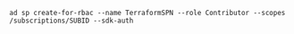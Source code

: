 

 `ad sp create-for-rbac --name TerraformSPN --role Contributor --scopes /subscriptions/SUBID --sdk-auth`




